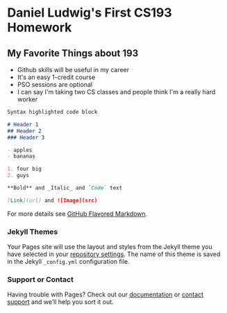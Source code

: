 # Daniel Ludwig's First CS193 Homework

## My Favorite Things about 193
- Github skills will be useful in my career
- It's an easy 1-credit course
- PSO sessions are optional
- I can say I'm taking two CS classes and people think I'm a really hard worker

```markdown
Syntax highlighted code block

# Header 1
## Header 2
### Header 3

- apples
- bananas

1. four big
2. guys

**Bold** and _Italic_ and `Code` text

[Link](url) and ![Image](src)
```

For more details see [GitHub Flavored Markdown](https://guides.github.com/features/mastering-markdown/).

### Jekyll Themes

Your Pages site will use the layout and styles from the Jekyll theme you have selected in your [repository settings](https://github.com/kalutes/CS193_Fall18_Lab1/settings). The name of this theme is saved in the Jekyll `_config.yml` configuration file.

### Support or Contact

Having trouble with Pages? Check out our [documentation](https://help.github.com/categories/github-pages-basics/) or [contact support](https://github.com/contact) and we’ll help you sort it out.

